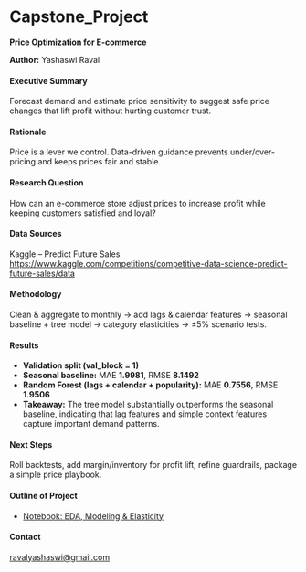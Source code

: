 # Capstone_Project
**Price Optimization for E-commerce**

**Author:** Yashaswi Raval

#### Executive Summary
Forecast demand and estimate price sensitivity to suggest safe price changes that lift profit without hurting customer trust.

#### Rationale
Price is a lever we control. Data-driven guidance prevents under/over-pricing and keeps prices fair and stable.

#### Research Question
How can an e-commerce store adjust prices to increase profit while keeping customers satisfied and loyal?

#### Data Sources
Kaggle – Predict Future Sales  
https://www.kaggle.com/competitions/competitive-data-science-predict-future-sales/data

#### Methodology
Clean & aggregate to monthly → add lags & calendar features → seasonal baseline + tree model → category elasticities → ±5% scenario tests.

#### Results
- **Validation split (val_block = 1)**  
- **Seasonal baseline:** MAE **1.9981**, RMSE **8.1492**  
- **Random Forest (lags + calendar + popularity):** MAE **0.7556**, RMSE **1.9506**  
- **Takeaway:** The tree model substantially outperforms the seasonal baseline, indicating that lag features and simple context features capture important demand patterns.

#### Next Steps
Roll backtests, add margin/inventory for profit lift, refine guardrails, package a simple price playbook.

#### Outline of Project
- [Notebook: EDA, Modeling & Elasticity](solution.ipynb)

#### Contact
ravalyashaswi@gmail.com

